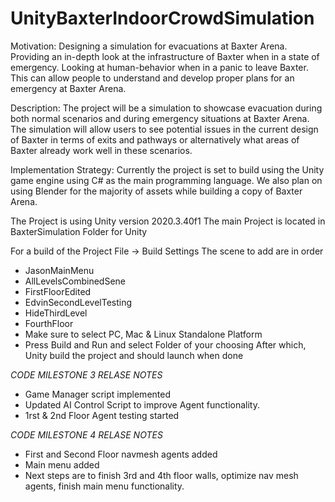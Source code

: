 # UnityBaxterIndoorCrowdSimulation

Motivation: Designing a simulation for evacuations at Baxter Arena. Providing an in-depth look 
at the infrastructure of Baxter when in a state of emergency. Looking at human-behavior when 
in a panic to leave Baxter. This can allow people to understand and develop proper plans for an 
emergency at Baxter Arena. 

Description: The project will be a simulation to showcase evacuation during both normal 
scenarios and during emergency situations at Baxter Arena. The simulation will allow users to 
see potential issues in the current design of Baxter in terms of exits and pathways or 
alternatively what areas of Baxter already work well in these scenarios.

Implementation Strategy: Currently the project is set to build using the Unity game engine 
using C# as the main programming language. We also plan on using Blender for the majority of 
assets while building a copy of Baxter Arena. 


The Project is using Unity version 2020.3.40f1 
The main Project is located in BaxterSimulation Folder for Unity

For a build of the Project 
File -> Build Settings 
The scene to add are in order
- JasonMainMenu
- AllLevelsCombinedSene
- FirstFloorEdited
- EdvinSecondLevelTesting
- HideThirdLevel
- FourthFloor 
- Make sure to select PC, Mac & Linux Standalone Platform
- Press Build and Run and select Folder of your choosing 
After which, Unity build the project and should launch when done


*CODE MILESTONE 3 RELASE NOTES*
- Game Manager script implemented
- Updated AI Control Script to improve Agent functionality. 
- 1rst & 2nd Floor Agent testing started 

*CODE MILESTONE 4 RELASE NOTES*
- First and Second Floor navmesh agents added 
- Main menu added 
- Next steps are to finish 3rd and 4th floor walls, optimize nav mesh agents, finish main menu functionality. 


